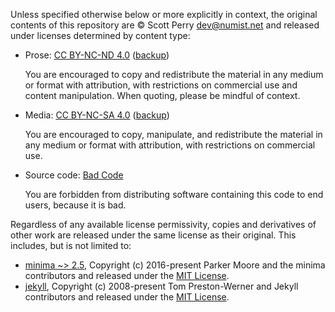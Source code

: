 Unless specified otherwise below or more explicitly in context, the original contents of this repository are © Scott Perry <dev@numist.net> and released under licenses determined by content type:

* Prose: [CC BY-NC-ND 4.0](https://creativecommons.org/licenses/by-nc-nd/4.0/) ([backup](LICENSES/by-nc-nd%204.0%20full.webarchive))
    
    You are encouraged to copy and redistribute the material in any medium or format with attribution, with restrictions on commercial use and content manipulation. When quoting, please be mindful of context.
    
* Media: [CC BY-NC-SA 4.0](https://creativecommons.org/licenses/by-nc-sa/4.0/) ([backup](LICENSES/by-nc-sa%204.0%20full.webarchive))
    
    You are encouraged to copy, manipulate, and redistribute the material in any medium or format with attribution, with restrictions on commercial use.
    
* Source code: [Bad Code](LICENSES/Bad%20Code.txt)
    
    You are forbidden from distributing software containing this code to end users, because it is bad.

Regardless of any available license permissivity, copies and derivatives of other work are released under the same license as their original. This includes, but is not limited to:

* [minima ~> 2.5](https://github.com/jekyll/minima), Copyright (c) 2016-present Parker Moore and the minima contributors and released under the [MIT License](LICENSES/MIT.txt).
* [jekyll](https://github.com/jekyll/jekyll), Copyright (c) 2008-present Tom Preston-Werner and Jekyll contributors and released under the [MIT License](LICENSES/MIT.txt).